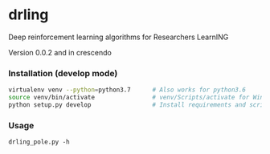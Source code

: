# drling
Deep reinforcement learning algorithms for Researchers LearnING

Version 0.0.2 and in crescendo

### Installation (develop mode)
```bash
virtualenv venv --python=python3.7      # Also works for python3.6
source venv/bin/activate                # venv/Scripts/activate for Windows
python setup.py develop                 # Install requirements and scripts into virtualenv
```

### Usage
```
drling_pole.py -h
```
